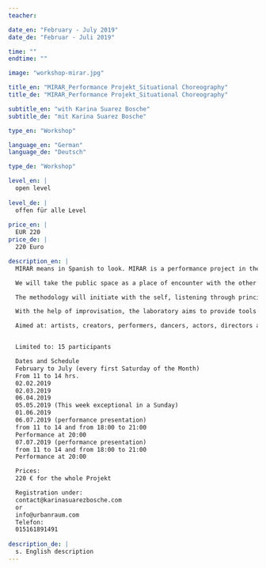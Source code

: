 ```yaml
---
teacher:

date_en: "February - July 2019"
date_de: "Februar - Juli 2019"

time: ""
endtime: ""

image: "workshop-mirar.jpg"

title_en: "MIRAR_Performance Projekt_Situational Choreography"
title_de: "MIRAR_Performance Projekt_Situational Choreography"

subtitle_en: "with Karina Suarez Bosche"
subtitle_de: "mit Karina Suarez Bosche"

type_en: "Workshop"

language_en: "German"
language_de: "Deutsch"

type_de: "Workshop"

level_en: |
  open level  
  
level_de: |
  offen für alle Level  
  
price_en: |
  EUR 220
price_de: |
  220 Euro

description_en: |
  MIRAR means in Spanish to look. MIRAR is a performance project in the form of a laboratory that reflects on the human condition of loneliness in contemporary society. Working in a studio and later in public spaces, we will generate minimal performative actions that interfere in the personal space of the passerby.

  We will take the public space as a place of encounter with the other and as a natural setting for performance actions. Working on improvisation and somatic principles (with somatic methods), a situational choreography will be developed that has the flexibility of being presented in different open and public spaces.  By situational choreography I mean: a choreography that is permeable to a specific social context and reacts to a spontaneous public.

  The methodology will initiate with the self, listening through principles of somatic methods, exercises of improvisation, and authentic movement. We will then work  with close interaction among the participants of the workshop, improvisation exercises and relationships between them that achieve a state of vulnerability. Afterwards,  this perception and interaction will expand towards open and public space, inhabiting spaces as scenarios. We will construct images of the body in space, composing with the single body and its position in it. The last step will be the relationship of looking, through the method of participating observation. We will observe, listen and write; echoing sensitive experiences into the body and then constructing performative actions that seek closeness with people.

  With the help of improvisation, the laboratory aims to provide tools to expand not only the internal perception but also the external one: What happens in my spatial context? Where and with whom I am? With whom do I co-exist? Socio-cultural-geographical-perception. That is: learning to be present.  

  Aimed at: artists, creators, performers, dancers, actors, directors and to all people with an interest in the performance and its expression in the public space. No knowledge in performance is needed


  Limited to: 15 participants  

  Dates and Schedule    
  February to July (every first Saturday of the Month)    
  From 11 to 14 hrs.  
  02.02.2019  
  02.03.2019  
  06.04.2019   
  05.05.2019 (This week exceptional in a Sunday)  
  01.06.2019  
  06.07.2019 (performance presentation)  
  from 11 to 14 and from 18:00 to 21:00   
  Performance at 20:00  
  07.07.2019 (performance presentation)  
  from 11 to 14 and from 18:00 to 21:00   
  Performance at 20:00  

  Prices:  
  220 € for the whole Projekt   

  Registration under:  
  contact@karinasuarezbosche.com  
  or  
  info@urbanraum.com  
  Telefon:  
  015161891491  
  
description_de: |
  s. English description
---
```




